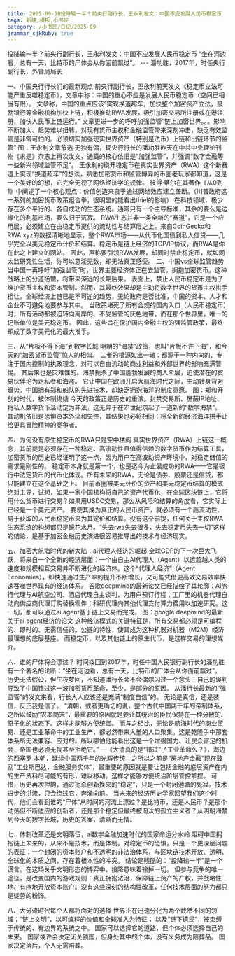 ```yaml
---
title: 2025-09-18投降输一半？前央行副行长，王永利发文：中国不应发展人民币稳定币
tags: 新建,模板,小书匠
category: /小书匠/日记/2025-09
grammar_cjkRuby: true
---
```



投降输一半？前央行副行长，王永利发文：中国不应发展人民币稳定币
“坐在河边看，总有一天，比特币的尸体会从你面前飘过”。
--- 潘功胜，2017年，时任央行副行长，外管局局长

一、中国央行行长们的最新观点
前央行副行长，王永利前天发文《稳定币立法可能严重反噬稳定币》，文章中称：中国的重心不应是发展人民币稳定币（空间已相当有限）。
文章称，中国的重点应该“实现换道超车，加快整个加密资产立法，鼓励银行等金融机构加快上链，积极推动RWA发展，吸引加密交易所注册或在港注册，加快人民币上链运行。”
文章更进一步的呼吁加强监管“链上加密世界。。。影响不断加大、趋势难以扭转，对现有货币主权和金融监管带来深刻冲击，缺乏有效监管是非常可怕的。必须切实加强现实世界资产（特别是法币）上链和出链环节的监管”
图：王永利文章节选
无独有偶，现央行行长的潘功胜昨天在中共中央理论刊物《求是》杂志上再次发文，通篇的核心依旧是“加强监管”，并强调“数字金融等一些新兴领域监管不足”。
王永利的绕开稳定币在真实世界资产（RWA）这个新赛道上实现“换道超车”的想法，熟悉加密货币和监管博弈的币圈老玩家都知道，这是一个美好的幻想，它完全无视了网络经济学的规律。
彼得·蒂尔在其著作《从0到1》中阐述了一个核心观点：价值创造来自于通过网络效应建立垄断。（川普政府这一系列的加密货币政策组合拳，很明显的能看出thiel的影响）
在科技领域，极少存在多个平行的、各自成功的生态系统。通常只有一个主导标准，其余的要么是边缘化的利基市场，要么归于沉寂。
RWA生态并非一条全新的“赛道”，它是一个应用层，必须建立在由稳定币提供的流动性与结算层之上。来自CoinGecko和RWA.xyz的数据清晰地显示，整个RWA市场——从代币化国债到私人信贷——几乎完全以美元稳定币计价和结算。稳定币是链上经济的TCP/IP协议，而RWA是你在此之上建立的网站。
因此，声称要引领RWA发展，却同时禁止稳定币，就如同太监研究性生活，你可以意淫无数，却无法真正感受。
二、中国vs全球监管趋势
当中国一再呼吁“加强监管”时，世界主要经济体正在去监管，拥抱加密货币。这种战略上的分道扬镳，将带来深远的长期后果。
表面上，禁止人民币稳定币是为了维护货币主权和资本管制。然而，其最终效果却是主动将数字世界的货币主权拱手相让。全球经济上链已是不可逆的趋势，无论政府是否批准，中国的资本、人才和企业不可避免地要参与其中。
当政策堵死了所有合规的国内入口（人民币稳定币）时，所有活动都被迫转向离岸的、不受监管的灰色地带。而在那个世界里，唯一的记账单位是美元稳定币。
因此，这些旨在保护国内金融主权的强监管政策，最终却成了数字美元化的最大推手。

三、从“片板不得下海”到数字长城
明朝的“海禁”政策，也叫“片板不许下海”，和今天的“加密货币监管”惊人的相似。
二者的根源如出一辙：都源于一种内向的、专注于国内控制的执政理念，对可以自由流动的商业利益和外部世界的影响充满警惕。
其后果也是灾难性的。海禁扼杀了中国蓬勃发展的商人阶层，迫使潜在的贸易伙伴沦为走私者和海盗。
它让中国在欧洲开启大航海时代之际，主动转身背对趋势。中国拥有郑和船队的先进技术，却缺乏拥抱海洋的制度意愿。
图：郑和开创的时代，被体制终结
今天的政策正是历史的重演。封禁交易所、屏蔽IP地址、将私人数字货币活动定为非法，这无异于在21世纪筑起了一道新的“数字海禁”。
其动机依旧是恐惧资本外流和失控，其结果也必将相同：将全新的经济海洋拱手让给更具冒险精神的竞争者。

四、为何没有原生稳定币的RWA只是空中楼阁
真实世界资产（RWA）上链这一概念，其前提是必须存在一种稳定、高流动性且值得信赖的数字货币作为结算工具，加密货币的历史已经证明了这一点，因为用户在高波动资产环境中，对稳定储值的需求是刚性的。
稳定币本身就是第一个，也是迄今为止最成功的RWA——它是银行中法定货币的代币化体现。所有未来的RWA，无论是债券、股票还是信贷，都只能建立在这个基础之上。
目前币圈被美元计价的资产和美元稳定币结算的模式绝对主导，试想，如果一家中国机构将自己的资产代币化，在全球区块链上，它将用什么货币进行交易？如果用USDC交易，那么从风险和结算的角度看，它实际上已经是一个美元资产。
要使其成为真正的人民币资产，就必须有一个高流动性、易于获取的人民币稳定币来为其定价和结算。没有这个前提，任何关于主权RWA生态系统的构想都只是镜花水月。“失去rwa失去很多，失去稳定币失去一切”这样的结论，是基于加密金融历史演进很容易推导出的技术与经济现实。

五、加密大航海时代的新大陆：ai代理人经济的崛起
全球GDP的下一次巨大飞跃，将来自一个全新的经济层面：一个由自主AI代理人（Agent）以远超越人类的速度和规模相互交易并不断进化的经济体。这个“代理人经济”（Agent Economies），即快速通过生产率的提升不断增长，又可能凭借更高效交易效率快速吞噬世界现有的经济体系。
谷歌deepmind的最新论文已经描绘了其轮廓：AI旅行代理与AI航空公司、酒店代理自主谈判，为用户预订行程；工厂里的机器代理自动向供应商代理订购替换零件；科研代理向其他代理支付算力费用以加速研究。这一切，都可以通过ai agent基于链上交易而完成。
图：google deepmind的最新关于ai agent经济的论文
这种经济模式的关键特征是，所有交易都必须是可编程的、即时的、无需信任的。公链的特性，使其成为这种机器对机器（M2M）经济最理想的底层基座。
而稳定币，以及其他链上的原生代币，是这样交易的理想媒介。

六、谁的尸体将会漂过？
时间拨回到2017年，时任中国人民银行副行长的潘功胜有一个著名的论断：“坐在河边看，总有一天，比特币的尸体会从你面前飘过”。
历史无法假设，但午夜梦回，不知道潘行长会不会偶尔闪过一个念头：自己的误判导致了中国错过这一波加密货币革命，至少，是部分的原因。
从潘行长最新的“强监管”的发文来看，行长大人应该还是充满“制度自信”的。
无论是真信，还是装信，反正我是信了。
“清朝，或者更确切的说，整个古代中国两千年的帝制体系，之所以鼓励“农本商末”，最重要的原因就是要让其统治的臣民保持在一种分散的、原子化的状态下。这样才能够方便统御。
而与之相比，无论是航海时代的商业贸易、还是工业革命中的工业生产，都必然带来大量的人口聚集。这是乾隆手中那套体系所无法兼容、应对的。所以哪怕他能看出这是一个增强国力、让民众富足的机会，帝国也必须无视甚至拒绝它。”
—《大清真的是“错过”了工业革命么？》，海边的西塞罗
本朝，延续中国两千年的光辉传统，之所以之前是“房地产金融”现在鼓励“工业斯巴达，金融服务实体“，最重要的原因就是要让包括金融的底层资产在内的生产资料尽可能的有形，难以移动。这样才能够方便统治阶层管控拿捏。
可惜，历史再次押韵，通过扼杀创新换来的“稳定”，只是一个封闭池塘的死寂。技术进步的洪流，只会绕过它，奔涌向前。
当未来的经济历史学家回望我们这个时代，他们会看到谁的“尸体”从时间的河流上漂过？是比特币，还是人民币？是那个动荡但不断适应的创新者，还是那个稳定但最终被淘汰的孤立主义者？从明朝海禁到今天的数字长城，历史的答案，清晰而无情。

七、体制改革还是文明落伍，ai数字金融加速时代的国家命运分水岭
阻碍中国拥抱链上未来的，从来不是技术，而是体制。对稳定币的恐惧，只是一个更深层问题的表征：一个封闭的资本账户和不透明的非法治体系，与区块链技术开放、透明、全球化的本质之间，存在着根本性的冲突。
结论是残酷的：“投降输一半”是一个谎言。在这场关乎文明形态的博弈中，投降意味着输掉一切。
但参与竞争的唯一途径，是改变国内的游戏规则：真正拥抱法治，保障链上资产的产权，并战略性地、有序地开放资本账户。没有这些深刻的结构性改革，任何技术层面的努力都只是徒劳的粉饰。

八、大分流时代每个人都将面对的选择
世界正在迅速分化为两个截然不同的领域：“链上文明”，以可编程的价值和全球准入为特征；
以及“链下遗民”，被束缚于传统的、有边界的系统之中。
国家可以选择它的道路，但个体必须选择自己的未来。
国家或许会决定闭关锁国，但身处其中的个体，没有义务成为陪葬品。
国家决定落后，个人无需陪葬。